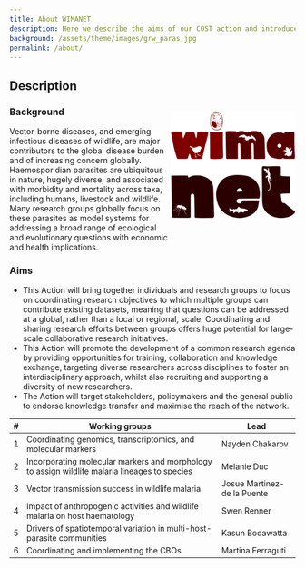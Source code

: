 ```yaml
---
title: About WIMANET
description: Here we describe the aims of our COST action and introduce the six working groups.
background: /assets/theme/images/grw_paras.jpg
permalink: /about/
---
```


## Description
### Background 
<img alt="logo" src="../assets/theme/images/logo-big.png" width="220" align="right" style="position: relative; top: -27px;">
Vector-borne diseases, and emerging infectious diseases of wildlife, are major contributors to the global disease burden and of increasing concern globally. Haemosporidian parasites are ubiquitous in nature, hugely diverse, and associated with morbidity and mortality across taxa, including humans, livestock and wildlife. Many research groups globally focus on these parasites as model systems for addressing a broad range of ecological and evolutionary questions with economic and health implications. 

### Aims
- This Action will bring together individuals and research groups to focus on coordinating research objectives to which multiple groups can contribute existing datasets, meaning that questions can be addressed at a global, rather than a local or regional, scale. Coordinating and sharing research efforts between groups offers huge potential for large-scale collaborative research initiatives. 
- This Action will promote the development of a common research agenda by providing opportunities for training, collaboration and knowledge exchange, targeting diverse researchers across disciplines to foster an interdisciplinary approach, whilst also recruiting and supporting a diversity of new researchers. 
- The Action will target stakeholders, policymakers and the general public to endorse knowledge transfer and maximise the reach of the network.

| #  | Working groups      | Lead  | 
| -----  | ----------- | ----------- | 
| 1  | Coordinating genomics, transcriptomics, and molecular markers      | Nayden Chakarov  | 
| 2  | Incorporating molecular markers and morphology to assign wildlife malaria lineages to species   | Melanie Duc  | 
| 3  | Vector transmission success in wildlife malaria     | Josue Martinez-de la Puente  | 
| 4  | Impact of anthropogenic activities and wildlife malaria on host haematology   | Swen Renner  | 
| 5  | Drivers of spatiotemporal variation in multi-host-parasite communities      | Kasun Bodawatta  | 
| 6  | Coordinating and implementing the CBOs   | Martina Ferraguti  | 
